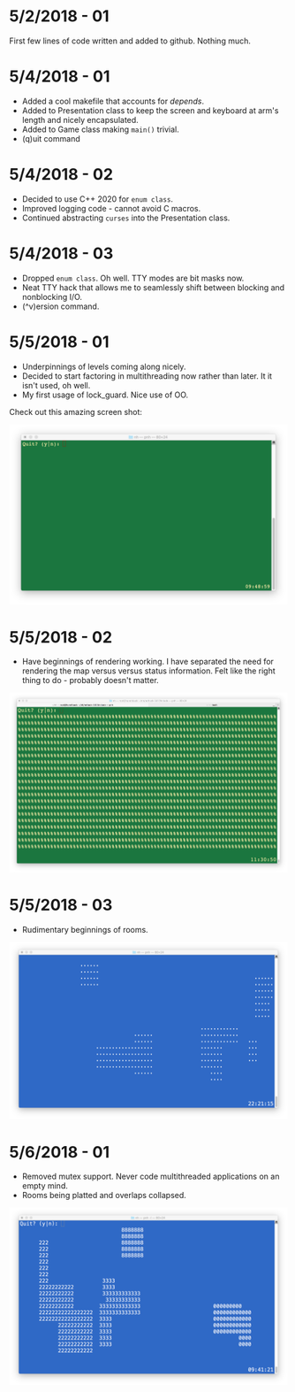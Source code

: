 # 5/2/2018 - 01

First few lines of code written and added to github. Nothing much.

# 5/4/2018 - 01

* Added a cool makefile that accounts for *depends*.
* Added to Presentation class to keep the screen and keyboard at arm's length and nicely encapsulated.
* Added to Game class making ```main()``` trivial.
* (q)uit command

# 5/4/2018 - 02

* Decided to use C++ 2020 for ```enum class```.
* Improved logging code - cannot avoid C macros.
* Continued abstracting ```curses``` into the Presentation class. 

# 5/4/2018 - 03

* Dropped ```enum class```. Oh well. TTY modes are bit masks now.
* Neat TTY hack that allows me to seamlessly shift between blocking and nonblocking I/O.
* (^v)ersion command.

# 5/5/2018 - 01

* Underpinnings of levels coming along nicely.
* Decided to start factoring in multithreading now rather than later. It it isn't used, oh well.
* My first usage of lock_guard. Nice use of OO.

Check out this amazing screen shot:

![awesome screenshot](./pnh_050518_01.png "Everything that can be rendered as of this moment.")

# 5/5/2018 - 02

* Have beginnings of rendering working. I have separated the need for rendering the map versus versus status information. Felt like the right thing to do - probably doesn't matter.

![another awesome screenshot](./pnh_050518_02.png "Everything that can be rendered as of this moment.")

# 5/5/2018 - 03

* Rudimentary beginnings of rooms.

![yet another awesome screenshot](./pnh_050518_03.png "Everything that can be rendered as of this moment.")

# 5/6/2018 - 01

* Removed mutex support. Never code multithreaded applications on an empty mind.
* Rooms being platted and overlaps collapsed.

![yet another awesome screenshot](./pnh_050618_01.png "Everything that can be rendered as of this moment.")

